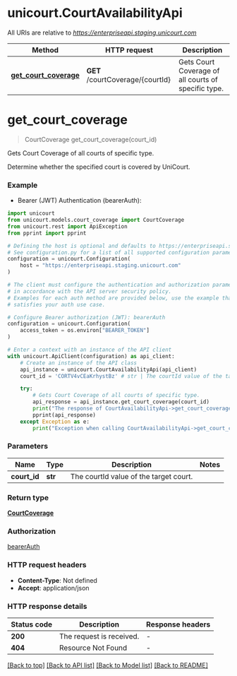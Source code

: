 # unicourt.CourtAvailabilityApi

All URIs are relative to *https://enterpriseapi.staging.unicourt.com*

Method | HTTP request | Description
------------- | ------------- | -------------
[**get_court_coverage**](CourtAvailabilityApi.md#get_court_coverage) | **GET** /courtCoverage/{courtId} | Gets Court Coverage of all courts of specific type.


# **get_court_coverage**
> CourtCoverage get_court_coverage(court_id)

Gets Court Coverage of all courts of specific type.

Determine whether the specified court is covered by UniCourt.

### Example

* Bearer (JWT) Authentication (bearerAuth):

```python
import unicourt
from unicourt.models.court_coverage import CourtCoverage
from unicourt.rest import ApiException
from pprint import pprint

# Defining the host is optional and defaults to https://enterpriseapi.staging.unicourt.com
# See configuration.py for a list of all supported configuration parameters.
configuration = unicourt.Configuration(
    host = "https://enterpriseapi.staging.unicourt.com"
)

# The client must configure the authentication and authorization parameters
# in accordance with the API server security policy.
# Examples for each auth method are provided below, use the example that
# satisfies your auth use case.

# Configure Bearer authorization (JWT): bearerAuth
configuration = unicourt.Configuration(
    access_token = os.environ["BEARER_TOKEN"]
)

# Enter a context with an instance of the API client
with unicourt.ApiClient(configuration) as api_client:
    # Create an instance of the API class
    api_instance = unicourt.CourtAvailabilityApi(api_client)
    court_id = 'CORTV4vCEaKrhystBz' # str | The courtId value of the target court.

    try:
        # Gets Court Coverage of all courts of specific type.
        api_response = api_instance.get_court_coverage(court_id)
        print("The response of CourtAvailabilityApi->get_court_coverage:\n")
        pprint(api_response)
    except Exception as e:
        print("Exception when calling CourtAvailabilityApi->get_court_coverage: %s\n" % e)
```



### Parameters


Name | Type | Description  | Notes
------------- | ------------- | ------------- | -------------
 **court_id** | **str**| The courtId value of the target court. | 

### Return type

[**CourtCoverage**](CourtCoverage.md)

### Authorization

[bearerAuth](../README.md#bearerAuth)

### HTTP request headers

 - **Content-Type**: Not defined
 - **Accept**: application/json

### HTTP response details

| Status code | Description | Response headers |
|-------------|-------------|------------------|
**200** | The request is received. |  -  |
**404** | Resource Not Found |  -  |

[[Back to top]](#) [[Back to API list]](../README.md#documentation-for-api-endpoints) [[Back to Model list]](../README.md#documentation-for-models) [[Back to README]](../README.md)

